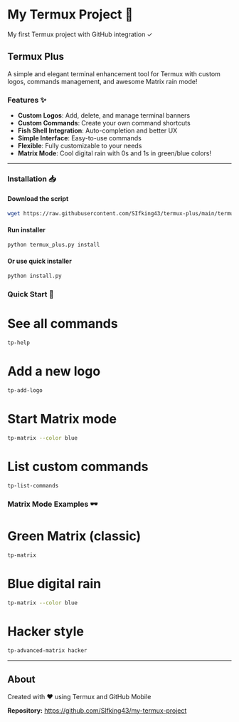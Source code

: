 # My Termux Project 🚀

My first Termux project with GitHub integration ✓

## Termux Plus

A simple and elegant terminal enhancement tool for Termux with custom logos, commands management, and awesome Matrix rain mode!

### Features ✨

- **Custom Logos**: Add, delete, and manage terminal banners
- **Custom Commands**: Create your own command shortcuts  
- **Fish Shell Integration**: Auto-completion and better UX
- **Simple Interface**: Easy-to-use commands
- **Flexible**: Fully customizable to your needs
- **Matrix Mode**: Cool digital rain with 0s and 1s in green/blue colors!

---

### Installation 📥

#### Download the script

```bash
wget https://raw.githubusercontent.com/SIfking43/termux-plus/main/termux_plus.py
```

#### Run installer

```bash
python termux_plus.py install
```

#### Or use quick installer

```bash
python install.py
```

### Quick Start 🚀
# See all commands
```bash
tp-help
```
# Add a new logo
```bash
tp-add-logo
```
# Start Matrix mode
```bash
tp-matrix --color blue
```
# List custom commands
```bash
tp-list-commands
```

### Matrix Mode Examples 🕶️


# Green Matrix (classic)
```bash
tp-matrix
```
# Blue digital rain
```bash
tp-matrix --color blue
```
# Hacker style
```bash
tp-advanced-matrix hacker
```

---

## About

Created with ❤️ using Termux and GitHub Mobile

**Repository:** https://github.com/SIfking43/my-termux-project
